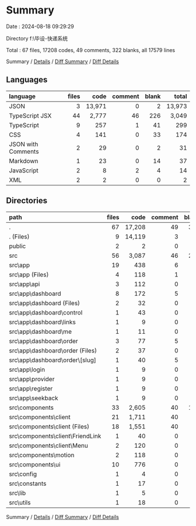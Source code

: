 # Summary

Date : 2024-08-18 09:29:29

Directory f:\\毕设-快递系统

Total : 67 files,  17208 codes, 49 comments, 322 blanks, all 17579 lines

Summary / [Details](details.md) / [Diff Summary](diff.md) / [Diff Details](diff-details.md)

## Languages
| language | files | code | comment | blank | total |
| :--- | ---: | ---: | ---: | ---: | ---: |
| JSON | 3 | 13,971 | 0 | 2 | 13,973 |
| TypeScript JSX | 44 | 2,777 | 46 | 226 | 3,049 |
| TypeScript | 9 | 257 | 1 | 41 | 299 |
| CSS | 4 | 141 | 0 | 33 | 174 |
| JSON with Comments | 2 | 29 | 0 | 2 | 31 |
| Markdown | 1 | 23 | 0 | 14 | 37 |
| JavaScript | 2 | 8 | 2 | 4 | 14 |
| XML | 2 | 2 | 0 | 0 | 2 |

## Directories
| path | files | code | comment | blank | total |
| :--- | ---: | ---: | ---: | ---: | ---: |
| . | 67 | 17,208 | 49 | 322 | 17,579 |
| . (Files) | 9 | 14,119 | 3 | 26 | 14,148 |
| public | 2 | 2 | 0 | 0 | 2 |
| src | 56 | 3,087 | 46 | 296 | 3,429 |
| src\\app | 19 | 438 | 6 | 94 | 538 |
| src\\app (Files) | 4 | 118 | 1 | 32 | 151 |
| src\\app\\api | 3 | 112 | 0 | 23 | 135 |
| src\\app\\dashboard | 8 | 172 | 5 | 27 | 204 |
| src\\app\\dashboard (Files) | 2 | 32 | 0 | 6 | 38 |
| src\\app\\dashboard\\control | 1 | 43 | 0 | 2 | 45 |
| src\\app\\dashboard\\links | 1 | 9 | 0 | 3 | 12 |
| src\\app\\dashboard\\me | 1 | 11 | 0 | 3 | 14 |
| src\\app\\dashboard\\order | 3 | 77 | 5 | 13 | 95 |
| src\\app\\dashboard\\order (Files) | 2 | 37 | 0 | 5 | 42 |
| src\\app\\dashboard\\order\\[slug] | 1 | 40 | 5 | 8 | 53 |
| src\\app\\login | 1 | 9 | 0 | 3 | 12 |
| src\\app\\provider | 1 | 9 | 0 | 5 | 14 |
| src\\app\\register | 1 | 9 | 0 | 2 | 11 |
| src\\app\\seekback | 1 | 9 | 0 | 2 | 11 |
| src\\components | 33 | 2,605 | 40 | 192 | 2,837 |
| src\\components\\client | 21 | 1,711 | 40 | 76 | 1,827 |
| src\\components\\client (Files) | 18 | 1,551 | 40 | 65 | 1,656 |
| src\\components\\client\\FriendLink | 1 | 40 | 0 | 5 | 45 |
| src\\components\\client\\Menu | 2 | 120 | 0 | 6 | 126 |
| src\\components\\motion | 2 | 118 | 0 | 23 | 141 |
| src\\components\\ui | 10 | 776 | 0 | 93 | 869 |
| src\\config | 1 | 4 | 0 | 1 | 5 |
| src\\constants | 1 | 17 | 0 | 5 | 22 |
| src\\lib | 1 | 5 | 0 | 2 | 7 |
| src\\utils | 1 | 18 | 0 | 2 | 20 |

Summary / [Details](details.md) / [Diff Summary](diff.md) / [Diff Details](diff-details.md)